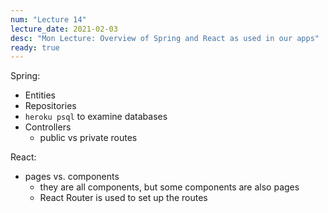 ```yaml
---
num: "Lecture 14"
lecture_date: 2021-02-03
desc: "Mon Lecture: Overview of Spring and React as used in our apps"
ready: true
---
```


Spring:

* Entities
* Repositories
* `heroku psql` to examine databases
* Controllers
  * public vs private routes

React:

* pages vs. components
  - they are all components, but some components are also pages
  - React Router is used to set up the routes

